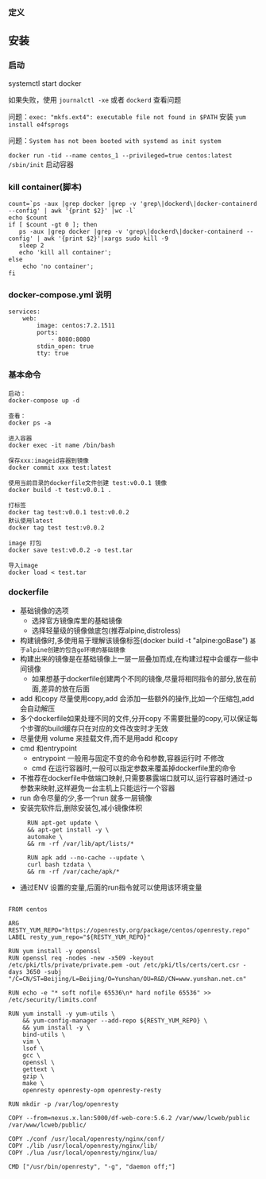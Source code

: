 ### 定义

## 安装

### 启动
systemctl start docker

如果失败，使用 `journalctl -xe` 或者 `dockerd` 查看问题

问题：`exec: "mkfs.ext4": executable file not found in $PATH` 安装 `yum install e4fsprogs`

问题：`System has not been booted with systemd as init system`

`docker run -tid --name centos_1 --privileged=true centos:latest /sbin/init` 启动容器


###  kill container(脚本)
```
count=`ps -aux |grep docker |grep -v 'grep\|dockerd\|docker-containerd --config' | awk '{print $2}' |wc -l`
echo $count
if [ $count -gt 0 ]; then
   ps -aux |grep docker |grep -v 'grep\|dockerd\|docker-containerd --config' | awk '{print $2}'|xargs sudo kill -9
   sleep 2
   echo 'kill all container';
else
    echo 'no container';
fi

```

### docker-compose.yml 说明
```
services:
    web:
        image: centos:7.2.1511
        ports:
            - 8080:8080
        stdin_open: true
        tty: true
```

### 基本命令
```
启动：
docker-compose up -d

查看：
docker ps -a

进入容器
docker exec -it name /bin/bash

保存xxx:imageid容器到镜像
docker commit xxx test:latest

使用当前目录的dockerfile文件创建 test:v0.0.1 镜像
docker build -t test:v0.0.1 .

打标签
docker tag test:v0.0.1 test:v0.0.2
默认使用latest
docker tag test test:v0.0.2

image 打包
docker save test:v0.0.2 -o test.tar

导入image
docker load < test.tar

```

### dockerfile

- 基础镜像的选项
  - 选择官方镜像库里的基础镜像
  - 选择轻量级的镜像做底包(推荐alpine,distroless)
- 构建镜像时,多使用易于理解该镜像标签(docker build -t "alpine:goBase")
  `基于alpine创建的包含go环境的基础镜像`
- 构建出来的镜像是在基础镜像上一层一层叠加而成,在构建过程中会缓存一些中间镜像
  - 如果想基于dockerfile创建两个不同的镜像,尽量将相同指令的部分,放在前面,差异的放在后面
- add 和copy 尽量使用copy,add 会添加一些额外的操作,比如一个压缩包,add 会自动解压
- 多个dockerfile如果处理不同的文件,分开copy 不需要批量的copy,可以保证每个步骤的build缓存只在对应的文件改变时才无效
- 尽量使用 volume 来挂载文件,而不是用add 和copy
- cmd 和entrypoint
  - entrypoint 一般用与固定不变的命令和参数,容器运行时 不修改
  - cmd 在运行容器时,一般可以指定参数来覆盖掉dockerfile里的命令
- 不推荐在dockerfile中做端口映射,只需要暴露端口就可以,运行容器时通过-p参数来映射,这样避免一台主机上只能运行一个容器
- run 命令尽量的少,多一个run 就多一层镜像
- 安装完软件后,删除安装包,减小镜像体积
  ```
    RUN apt-get update \
    && apt-get install -y \
    automake \
    && rm -rf /var/lib/apt/lists/*

    RUN apk add --no-cache --update \
    curl bash tzdata \
    && rm -rf /var/cache/apk/*
  ```
- 通过ENV 设置的变量,后面的run指令就可以使用该环境变量

```

FROM centos

ARG RESTY_YUM_REPO="https://openresty.org/package/centos/openresty.repo"
LABEL resty_yum_repo="${RESTY_YUM_REPO}"

RUN yum install -y openssl
RUN openssl req -nodes -new -x509 -keyout /etc/pki/tls/private/private.pem -out /etc/pki/tls/certs/cert.csr -days 3650 -subj "/C=CN/ST=Beijing/L=Beijing/O=Yunshan/OU=R&D/CN=www.yunshan.net.cn"

RUN echo -e "* soft nofile 65536\n* hard nofile 65536" >> /etc/security/limits.conf

RUN yum install -y yum-utils \
    && yum-config-manager --add-repo ${RESTY_YUM_REPO} \
    && yum install -y \
    bind-utils \
    vim \
    lsof \
    gcc \
    openssl \
    gettext \
    gzip \
    make \
    openresty openresty-opm openresty-resty

RUN mkdir -p /var/log/openresty

COPY --from=nexus.x.lan:5000/df-web-core:5.6.2 /var/www/lcweb/public /var/www/lcweb/public/

COPY ./conf /usr/local/openresty/nginx/conf/
COPY ./lib /usr/local/openresty/nginx/lib/
COPY ./lua /usr/local/openresty/nginx/lua/

CMD ["/usr/bin/openresty", "-g", "daemon off;"]
```